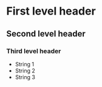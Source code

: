 # First level header 
## Second level header
### Third level header
* String 1
* String 2
* String 3
